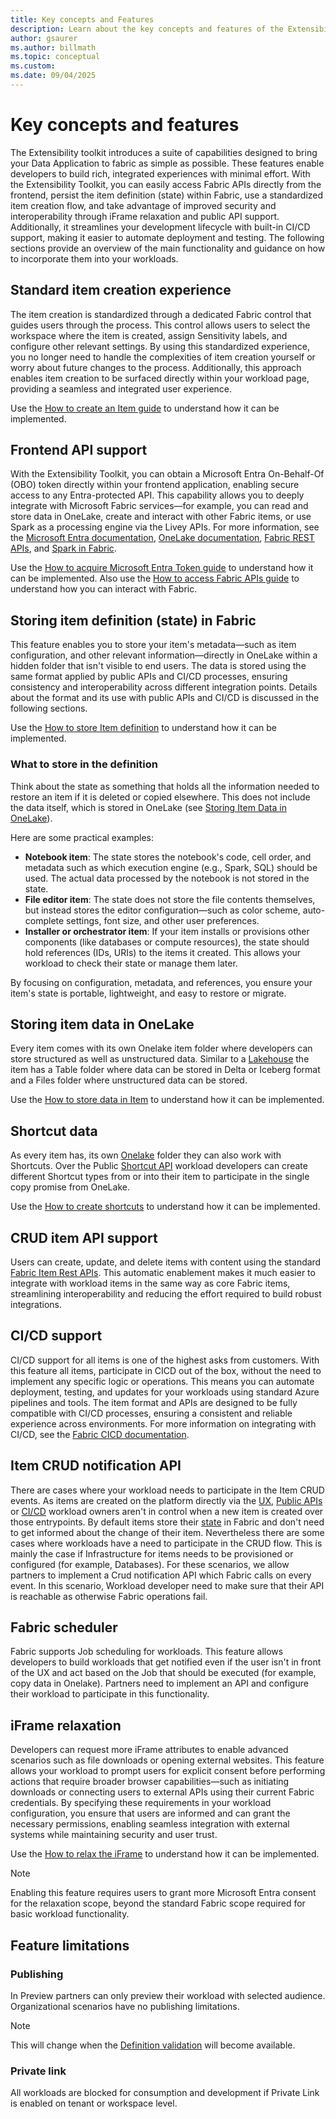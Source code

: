 ```yaml
---
title: Key concepts and Features
description: Learn about the key concepts and features of the Extensibility Toolkit
author: gsaurer
ms.author: billmath
ms.topic: conceptual
ms.custom:
ms.date: 09/04/2025
---
```


# Key concepts and features

The Extensibility toolkit introduces a suite of capabilities designed to bring your Data Application to fabric as simple as possible. These features enable developers to build rich, integrated experiences with minimal effort. With the Extensibility Toolkit, you can easily access Fabric APIs directly from the frontend, persist the item definition (state) within Fabric, use a standardized item creation flow, and take advantage of improved security and interoperability through iFrame relaxation and public API support. Additionally, it streamlines your development lifecycle with built-in CI/CD support, making it easier to automate deployment and testing. The following sections provide an overview of the main functionality and guidance on how to incorporate them into your workloads.

## Standard item creation experience

The item creation is standardized through a dedicated Fabric control that guides users through the process. This control allows users to select the workspace where the item is created, assign Sensitivity labels, and configure other relevant settings. By using this standardized experience, you no longer need to handle the complexities of item creation yourself or worry about future changes to the process. Additionally, this approach enables item creation to be surfaced directly within your workload page, providing a seamless and integrated user experience.

Use the [How to create an Item guide](./how-to-create-item.md) to understand how it can be implemented.

## Frontend API support

With the Extensibility Toolkit, you can obtain a Microsoft Entra On-Behalf-Of (OBO) token directly within your frontend application, enabling secure access to any Entra-protected API. This capability allows you to deeply integrate with Microsoft Fabric services—for example, you can read and store data in OneLake, create and interact with other Fabric items, or use Spark as a processing engine via the Livey APIs. For more information, see the [Microsoft Entra documentation](/entra/), [OneLake documentation](../onelake/onelake-overview.md), [Fabric REST APIs](/rest/api/fabric/), and [Spark in Fabric](../data-engineering/data-engineering-overview.md).

Use the [How to acquire Microsoft Entra Token guide](./how-to-acquire-entra-token.md) to understand how it can be implemented.
Also use the [How to access Fabric APIs guide](./how-to-access-fabric-apis.md) to understand how you can interact with Fabric.

## Storing item definition (state) in Fabric

This feature enables you to store your item's metadata—such as item configuration, and other relevant information—directly in OneLake within a hidden folder that isn't visible to end users. The data is stored using the same format applied by public APIs and CI/CD processes, ensuring consistency and interoperability across different integration points. Details about the format and its use with public APIs and CI/CD is discussed in the following sections.

Use the [How to store Item definition](./how-to-store-item-definition.md) to understand how it can be implemented.


### What to store in the definition

Think about the state as something that holds all the information needed to restore an item if it is deleted or copied elsewhere. This does not include the data itself, which is stored in OneLake (see [Storing Item Data in OneLake](#storing-item-data-in-onelake)).

Here are some practical examples:

- **Notebook item**: The state stores the notebook's code, cell order, and metadata such as which execution engine (e.g., Spark, SQL) should be used. The actual data processed by the notebook is not stored in the state.
- **File editor item**: The state does not store the file contents themselves, but instead stores the editor configuration—such as color scheme, auto-complete settings, font size, and other user preferences.
- **Installer or orchestrator item**: If your item installs or provisions other components (like databases or compute resources), the state should hold references (IDs, URIs) to the items it created. This allows your workload to check their state or manage them later.

By focusing on configuration, metadata, and references, you ensure your item's state is portable, lightweight, and easy to restore or migrate.



## Storing item data in OneLake

Every item comes with its own Onelake item folder where developers can store structured as well as unstructured data. Similar to a [Lakehouse](../data-engineering/tutorial-build-lakehouse.md) the item has a Table folder where data can be stored in Delta or Iceberg format and a Files folder where unstructured data can be stored.

Use the [How to store data in Item](./how-to-store-data-in-item.md) to understand how it can be implemented.

## Shortcut data

As every item has, its own [Onelake](../onelake/onelake-overview.md) folder they can also work with Shortcuts. Over the Public [Shortcut API](/rest/api/fabric/core/onelake-shortcuts) workload developers can create different Shortcut types from or into their item to participate in the single copy promise from OneLake.

Use the [How to create shortcuts](./how-to-create-shortcut.md) to understand how it can be implemented.

## CRUD item API support

Users can create, update, and delete items with content using the standard [Fabric Item Rest APIs](/rest/api/fabric/core/items). This automatic enablement makes it much easier to integrate with workload items in the same way as core Fabric items, streamlining interoperability and reducing the effort required to build robust integrations.

## CI/CD support

CI/CD support for all items is one of the highest asks from customers. With this feature all items, participate in CICD out of the box, without the need to implement any specific logic or operations. This means you can automate deployment, testing, and updates for your workloads using standard Azure pipelines and tools. The item format and APIs are designed to be fully compatible with CI/CD processes, ensuring a consistent and reliable experience across environments. For more information on integrating with CI/CD, see the [Fabric CICD documentation](../cicd/cicd-overview.md).

## Item CRUD notification API

There are cases where your workload needs to participate in the Item CRUD events. As items are created on the platform directly via the [UX](#standard-item-creation-experience), [Public APIs](#crud-item-api-support) or [CI/CD](#cicd-support) workload owners aren't in control when a new item is created over those entrypoints. By default items store their [state](#storing-item-definition-state-in-fabric) in Fabric and don't need to get informed about the change of their item. Nevertheless there are some cases where workloads have a need to participate in the CRUD flow. This is mainly the case if Infrastructure for items needs to be provisioned or configured (for example, Databases). For these scenarios, we allow partners to implement a Crud notification API which Fabric calls on every event. In this scenario, Workload developer need to make sure that their API is reachable as otherwise Fabric operations fail.


## Fabric scheduler

Fabric supports Job scheduling for workloads. This feature allows developers to build workloads that get notified even if the user isn't in front of the UX and act based on the Job that should be executed (for example, copy data in Onelake). Partners need to implement an API and configure their workload to participate in this functionality.


## iFrame relaxation

Developers can request more iFrame attributes to enable advanced scenarios such as file downloads or opening external websites. This feature allows your workload to prompt users for explicit consent before performing actions that require broader browser capabilities—such as initiating downloads or connecting users to external APIs using their current Fabric credentials. By specifying these requirements in your workload configuration, you ensure that users are informed and can grant the necessary permissions, enabling seamless integration with external systems while maintaining security and user trust.  

Use the [How to relax the iFrame](./how-to-relax-iframe.md) to understand how it can be implemented.

>[!NOTE]
>Enabling this feature requires users to grant more Microsoft Entra consent for the relaxation scope, beyond the standard Fabric scope required for basic workload functionality.

## Feature limitations

### Publishing

In Preview partners can only preview their workload with selected audience. Organizational scenarios have no publishing limitations.

>[!NOTE]
>This will change when the [Definition validation](./manifest-overview.md) will become available. 

### Private link

All workloads are blocked for consumption and development if Private Link is enabled on tenant or workspace level.


